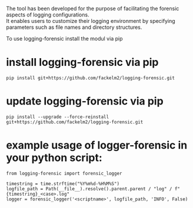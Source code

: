 The tool has been developed for the purpose of facilitating the forensic aspects of logging configurations. <br>
It enables users to customize their logging environment by specifying parameters such as file names and directory structures.

To use logging-forensic install the modul via pip

# install logging-forensic via pip
````
pip install git+https://github.com/fackelm2/logging-forensic.git
````

# update logging-forensic via pip
````
pip install --upgrade --force-reinstall git+https://github.com/fackelm2/logging-forensic.git
````

# example usage of logger-forensic in your python script:
````
from logging-forensic import forensic_logger

timestring = time.strftime("%Y%m%d-%H%M%S")
logfile_path = Path(__file__).resolve().parent.parent / "log" / f"{timestring}_<case>.log"
logger = forensic_logger('<scriptname>', logfile_path, 'INFO', False)
````


